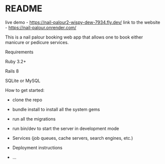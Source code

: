 # README

live demo - https://nail-palour2-wispy-dew-7934.fly.dev/
link to the website - https://nail-palour.onrender.com/

This is a nail palour booking web app that allows one to book either manicure or pedicure services.

Requirements

Ruby 3.2+

Rails 8

SQLite or MySQL

How to get started:

- clone the repo

- bundle install to install all the system gems

- run all the migrations

- run bin/dev to start the server in development mode

- Services (job queues, cache servers, search engines, etc.)

- Deployment instructions

- ...
